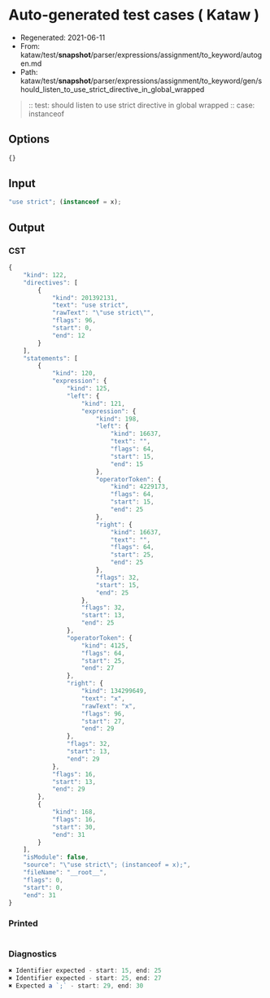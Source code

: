 # Auto-generated test cases ( Kataw )
- Regenerated: 2021-06-11
- From: kataw/test/__snapshot__/parser/expressions/assignment/to_keyword/autogen.md
- Path: kataw/test/__snapshot__/parser/expressions/assignment/to_keyword/gen/should_listen_to_use_strict_directive_in_global_wrapped
> :: test: should listen to use strict directive in global wrapped
> :: case: instanceof
## Options

`````js
{}
`````
## Input

`````js
"use strict"; (instanceof = x);
`````
## Output

### CST

```javascript
{
    "kind": 122,
    "directives": [
        {
            "kind": 201392131,
            "text": "use strict",
            "rawText": "\"use strict\"",
            "flags": 96,
            "start": 0,
            "end": 12
        }
    ],
    "statements": [
        {
            "kind": 120,
            "expression": {
                "kind": 125,
                "left": {
                    "kind": 121,
                    "expression": {
                        "kind": 198,
                        "left": {
                            "kind": 16637,
                            "text": "",
                            "flags": 64,
                            "start": 15,
                            "end": 15
                        },
                        "operatorToken": {
                            "kind": 4229173,
                            "flags": 64,
                            "start": 15,
                            "end": 25
                        },
                        "right": {
                            "kind": 16637,
                            "text": "",
                            "flags": 64,
                            "start": 25,
                            "end": 25
                        },
                        "flags": 32,
                        "start": 15,
                        "end": 25
                    },
                    "flags": 32,
                    "start": 13,
                    "end": 25
                },
                "operatorToken": {
                    "kind": 4125,
                    "flags": 64,
                    "start": 25,
                    "end": 27
                },
                "right": {
                    "kind": 134299649,
                    "text": "x",
                    "rawText": "x",
                    "flags": 96,
                    "start": 27,
                    "end": 29
                },
                "flags": 32,
                "start": 13,
                "end": 29
            },
            "flags": 16,
            "start": 13,
            "end": 29
        },
        {
            "kind": 168,
            "flags": 16,
            "start": 30,
            "end": 31
        }
    ],
    "isModule": false,
    "source": "\"use strict\"; (instanceof = x);",
    "fileName": "__root__",
    "flags": 0,
    "start": 0,
    "end": 31
}
```

### Printed

```javascript

```

### Diagnostics

```javascript
✖ Identifier expected - start: 15, end: 25
✖ Identifier expected - start: 25, end: 27
✖ Expected a `;` - start: 29, end: 30

```


